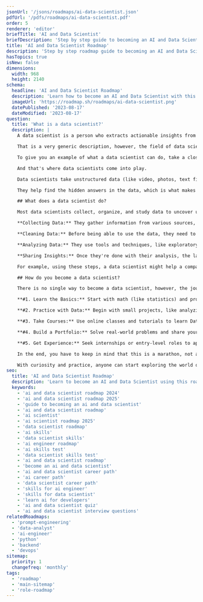 ```yaml
---
jsonUrl: '/jsons/roadmaps/ai-data-scientist.json'
pdfUrl: '/pdfs/roadmaps/ai-data-scientist.pdf'
order: 5
renderer: 'editor'
briefTitle: 'AI and Data Scientist'
briefDescription: 'Step by step guide to becoming an AI and Data Scientist in 2025'
title: 'AI and Data Scientist Roadmap'
description: 'Step by step roadmap guide to becoming an AI and Data Scientist in 2025'
hasTopics: true
isNew: false
dimensions:
  width: 968
  height: 2140
schema:
  headline: 'AI and Data Scientist Roadmap'
  description: 'Learn how to become an AI and Data Scientist with this interactive step by step guide in 2025. We also have resources and short descriptions attached to the roadmap items so you can get everything you want to learn in one place.'
  imageUrl: 'https://roadmap.sh/roadmaps/ai-data-scientist.png'
  datePublished: '2023-08-17'
  dateModified: '2023-08-17'
question:
  title: 'What is a data scientist?'
  description: |
    A data scientist is a person who extracts actionable insights from data by using programming, statistics, machine learning, and domain knowledge.

    That is a very generic description, however, the field of data science is so broad that it's tough to define the role without going into the specifics.

    To give you an example of what a data scientist can do, take a closer look at the last selfie you took. Look at your face; what emotion are you showing? Are you happy? Sad? Crying? Laughing? All at the same time? For you, answering those questions is trivially simple; however, getting a computer to do it is a whole different problem.

    And that's where data scientists come into play.

    Data scientists take unstructured data (like video, photos, text files, etc) and structured data (like database rows, spreadsheets, etc) and figure out what it all means. By analyzing this data (some call it "big data"), they help companies make better decisions, such as understanding what customers want, how they feel about their products, or even predicting future trends.

    They help find the hidden answers in the data, which is what makes this profession so appealing to some.

    ## What does a data scientist do?

    Most data scientists collect, organize, and study data to uncover useful insights. At a high level, here's a simple way to break that process down:

    **Collecting Data:** They gather information from various sources, like websites, databases, or devices. Depending on the project, the sources of information might be very different, but the point is that once the data enters the domains of the data scientist, it's all 1's and 0's for them to process.

    **Cleaning Data:** Before being able to use the data, they need to ensure the data is formatted correctly, doesn't have any holes, and that the values actually make sense within the context of their source (i.e., that there are not too many "outliers"). They fix these mistakes and make sure the data is ready to use.

    **Analyzing Data:** They use tools and techniques, like exploratory data analysis, charts, or algorithms, to find patterns and trends.

    **Sharing Insights:** Once they're done with their analysis, the last step is sharing the results. Data scientists explain their findings in easy-to-understand ways, often with visuals, so that others can take action based on the data.

    For example, using these steps, a data scientist might help a company predict which products will sell best next month based on historical sales data and customer trends.

    ## How do you become a data scientist?

    There is no single way to become a data scientist, however, the journey usually involves these steps:

    **#1. Learn the Basics:** Start with math (like statistics) and programming (Python or R) to understand and process data efficiently.

    **#2. Practice with Data:** Begin with small projects, like analyzing trends or creating charts, and gradually tackle more complex goals.

    **#3. Take Courses:** Use online classes and tutorials to learn Data Science step by step.

    **#4. Build a Portfolio:** Solve real-world problems and share your work to showcase your skills and attract opportunities.

    **#5. Get Experience:** Seek internships or entry-level roles to apply and grow your skills.

    In the end, you have to keep in mind that this is a marathon, not a race. Rushing through knowledge or cutting corners for the sake of speed will only limit your options and your understanding by the time you actually do get the job.

    With curiosity and practice, anyone can start exploring the world of Data Science.
seo:
  title: 'AI and Data Scientist Roadmap'
  description: 'Learn to become an AI and Data Scientist using this roadmap. Community driven, articles, resources, guides, interview questions, quizzes for modern AI and Data Science.'
  keywords:
    - 'ai and data scientist roadmap 2024'
    - 'ai and data scientist roadmap 2025'
    - 'guide to becoming an ai and data scientist'
    - 'ai and data scientist roadmap'
    - 'ai scientist'
    - 'ai scientist roadmap 2025'
    - 'data scientist roadmap'
    - 'ai skills'
    - 'data scientist skills'
    - 'ai engineer roadmap'
    - 'ai skills test'
    - 'data scientist skills test'
    - 'ai and data scientist roadmap'
    - 'become an ai and data scientist'
    - 'ai and data scientist career path'
    - 'ai career path'
    - 'data scientist career path'
    - 'skills for ai engineer'
    - 'skills for data scientist'
    - 'learn ai for developers'
    - 'ai and data scientist quiz'
    - 'ai and data scientist interview questions'
relatedRoadmaps:
  - 'prompt-engineering'
  - 'data-analyst'
  - 'ai-engineer'
  - 'python'
  - 'backend'
  - 'devops'
sitemap:
  priority: 1
  changefreq: 'monthly'
tags:
  - 'roadmap'
  - 'main-sitemap'
  - 'role-roadmap'
---
```

